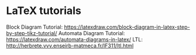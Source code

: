 # LaTeX tutorials

Block Diagram Tutorial: https://latexdraw.com/block-diagram-in-latex-step-by-step-tikz-tutorial/
Automata Diagram Tutorial: https://latexdraw.com/automata-diagrams-in-latex/
LTL: http://herbrete.vvv.enseirb-matmeca.fr/IF311/ltl.html

